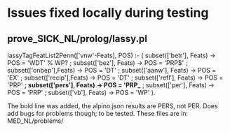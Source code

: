 # Issues fixed locally during testing

## prove_SICK_NL/prolog/lassy.pl

lassyTagFeatList2Penn(['vnw'-Feats], POS) :-
    ( subset(['betr'], Feats) -> POS = 'WDT'  % WP?
    ; subset(['bez'],  Feats) -> POS = 'PRP$'
    ; subset(['onbep'],Feats) -> POS = 'DT'
    ; subset(['aanw'], Feats) -> POS = 'EX'
    ; subset(['recip'],Feats) -> POS = 'DT'
    ; subset(['refl'], Feats) -> POS = 'PRP'
    **; subset(['pers'],  Feats) -> POS = 'PRP_**
    ; subset(['per'],  Feats) -> POS = 'PRP'
    ; subset(['vb'],   Feats) -> POS = 'WP'
    ).

The bold line was added, the alpino.json results are PERS, not PER.
Does add bugs for problems though; to be tested.
These files are in: MED_NL/problems/